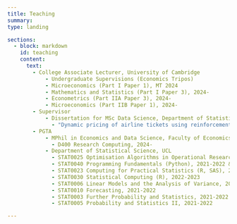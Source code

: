 ```yaml
---
title: Teaching 
summary: 
type: landing

sections:
  - block: markdown
    id: teaching
    content: 
      text: 
        - College Associate Lecturer, University of Cambridge 
            - Undergraduate Supervisions (Economics Tripos)
            - Microeconomics (Part I Paper 1), MT 2024
            - Mathematics and Statistics (Part I Paper 3), 2024-
            - Econometrics (Part IIA Paper 3), 2024-
            - Microeconomics (Part IIB Paper 1), 2024-
        - Supervisor
            - Dissertation for MSc Data Science, Department of Statistical Science, UCL, 2023-2024 
              - "Dynamic pricing of airline tickets using reinforcement learning"
        - PGTA
            - MPhil in Economics and Data Science, Faculty of Economics, University of Cambridge
              - D400 Research Computing, 2024-
            - Department of Statistical Science, UCL
              - STAT0025 Optimisation Algorithms in Operational Research, 2022-2023
              - STAT0040 Programming Fundamentals (Python), 2021-2022 & 2022-2023
              - STAT0023 Computing for Practical Statistics (R, SAS), 2022-2023
              - STAT0030 Statistical Computing (R), 2022-2023 
              - STAT0006 Linear Models and the Analysis of Variance, 2020-2021 & 2022-2023
              - STAT0010 Forecasting, 2021-2022
              - STAT0003 Further Probability and Statistics, 2021-2022
              - STAT0005 Probability and Statistics II, 2021-2022

---
```

